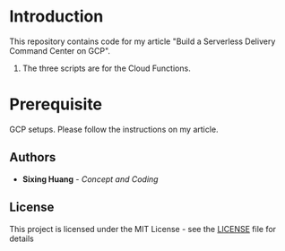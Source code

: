 

# Introduction


This repository contains code for my article "Build a Serverless Delivery Command Center on GCP".

1. The three scripts are for the Cloud Functions.

  

# Prerequisite

GCP setups. Please follow the instructions on my article.


## Authors

  

*  **Sixing Huang** - *Concept and Coding*

  

## License

  

This project is licensed under the MIT License - see the [LICENSE](LICENSE) file for details
